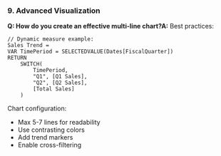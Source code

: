 ### 9. Advanced Visualization

**Q: How do you create an effective multi-line chart?A:** Best practices:

```Plain
// Dynamic measure example:
Sales Trend =
VAR TimePeriod = SELECTEDVALUE(Dates[FiscalQuarter])
RETURN
    SWITCH(
        TimePeriod,
        "Q1", [Q1 Sales],
        "Q2", [Q2 Sales],
        [Total Sales]
    )
```

Chart configuration:

- Max 5-7 lines for readability
- Use contrasting colors
- Add trend markers
- Enable cross-filtering
